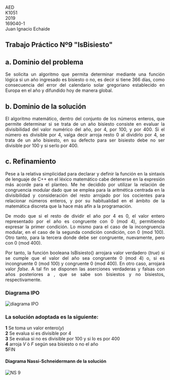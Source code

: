 
AED <br>
K1051 <br>
2019 <br>
169040-1 <br>
Juan Ignacio Echaide	

## Trabajo Práctico Nº9 "IsBisiesto"

## <strong>a</strong>. Dominio del problema

<P ALIGN="justify">Se solicita un algoritmo que permita determinar mediante una función lógica si un año ingresado es bisiesto o no, es decir si tiene 366 días, como consecuencia del error del calendario solar gregoriano establecido en Europa en el año y difundido hoy de manera global.


## <strong>b</strong>. Dominio de la solución

<P ALIGN="justify">El algoritmo matemático, dentro del conjunto de los números enteros, que permite determinar si se trata de un año bisiesto consiste en evaluar la divisibilidad del valor numérico del año, por 4, por 100, y por 400. Si el número es divisible por 4, valga decir arroja resto 0 al dividirlo por 4, se trata de un año bisiesto, en su defecto para ser bisiesto debe no ser divisible por 100 y si serlo por 400.

## <strong>c</strong>. Refinamiento

<P ALIGN="justify">Pese a la relativa simplicidad para declarar y definir la función en la sintaxis de lenguaje de C++ en el léxico matemático cabe detenerse en la expresión más acorde para el planteo. Me he decidido por utilizar la relación de congruencia modular dado que se emplea para la aritmética centrada en la divisibilidad y consideración del resto arrojado por los cocientes para relacionar números enteros, y por su habitualidad en el ámbito de la matemática discreta que la hace más afín a la programación.

<P ALIGN="justify">De modo que si el resto de dividir el año por 4 es 0, el valor entero representado por el año es congruente con 0 (mod 4), permitiendo expresar la primer condición. Lo mismo para el caso de la incongruencia modular, en el caso de la segunda condición condición, con 0 (mod 100). Otro tanto, para la tercera donde debe ser congruente, nuevamente, pero con 0 (mod 400).    

<P ALIGN="justify">Por tanto, la función booleana IsBisiesto() arrojara valor verdadero (<i>true</i>) si se cumple que el valor del año sea congruente 0 (mod 4) o, si es incongruente 0 (mod 100) y congruente 0 (mod 400). En otro caso, arrojará valor <i>false</i>. A tal fin se disponen las aserciones verdaderas y falsas con años posteriores a   , que se sabe son bisiestos y no bisiestos, respectivamente.

### Diagrama IPO
![diagrama IPO](https://user-images.githubusercontent.com/43832189/59051034-5540e680-8862-11e9-9a24-2b5aed743736.jpg)


### La solución adoptada es la siguiente:

<strong>1</strong>  Se toma un valor entero(<i>y</i>) </br>
<strong>2</strong>  Se evalua si es divisible por 4</br>
<strong>3</strong> Se evalua si no es divisible por 100 y si lo es por 400</br>
<strong>4</strong> arroja <i>V</i> ò <i>F</i> según sea bisiesto o no el año</br>
<strong>5</strong>FIN

#### Diagrama Nassi-Schneidermann de la solución
![NS 9](https://user-images.githubusercontent.com/43832189/59051619-b321fe00-8863-11e9-9679-b41640ebf0c9.jpg)
